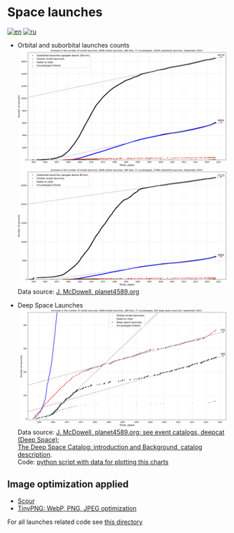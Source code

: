 # Space launches

[![en](https://img.shields.io/badge/lang-en-red.svg)](README.md)
[![ru](https://img.shields.io/badge/lang-ru-green.svg)](README-ru.md)

* Orbital and suborbital launches counts
![Orbital and suborbital (apogee >100km) launches counts](./launches-orb-suborb-100km-linfit.png "Orbital and suborbital (apogee <100km) launches counts with linear regression fits. Special list of marginal (orbital-energy) launches and Orbital Launch Failures are also included")
![Orbital and suborbital (apogee >80km) launches counts](./launches-orb-suborb-80km-linfit.png "Orbital and suborbital (apogee <80km) launches counts with linear regression fits. Special list of marginal (orbital-energy) launches and Orbital Launch Failures are also included")  
Data source: [J. McDowell, planet4589.org](https://planet4589.org/space/gcat/web/launch/ldes.html)

* Deep Space Launches
![Deep space launches counts](./launches-orb-deep-linfit.png "Deep space launches counts with linear regression fits. Special list of marginal (orbital-energy) launches and Orbital Launch Failures are also included")  
Data source: [J. McDowell, planet4589.org; see event catalogs, deepcat (Deep Space)](https://planet4589.org/space/gcat/web/cat/);  
[The Deep Space Catalog: introduction and Background, catalog description](https://www.planet4589.org/space/deepcat/).  
Code: [python script with data for plotting this charts](../../src/astrodata/launches/plot_launches_orb_suborb_graph.py)

## Image optimization applied

* [Scour](https://github.com/scour-project/scour)
* [TinyPNG: WebP, PNG, JPEG optimization](https://tinypng.com/)

For all launches related code see [this directory](../../src/astrodata/launches/)
